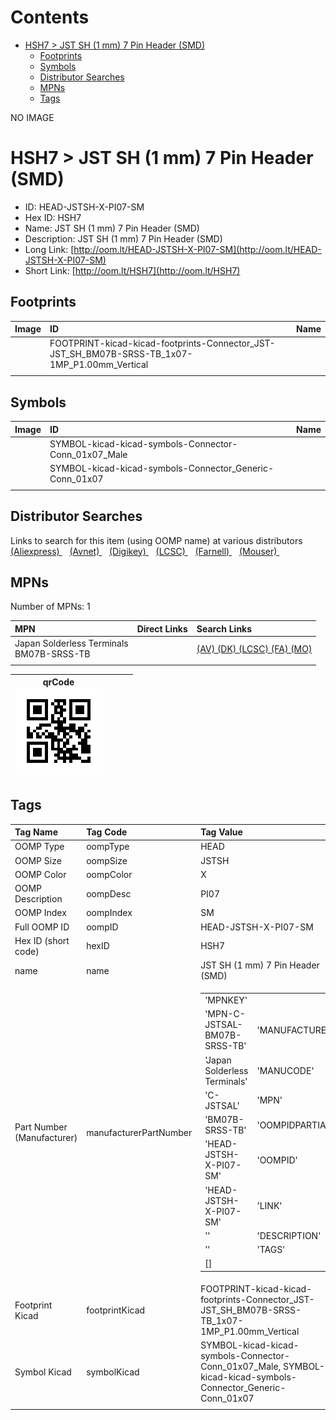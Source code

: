 



Contents
========

* [HSH7 > JST SH (1 mm) 7 Pin Header (SMD)](#hsh7--jst-sh-1-mm-7-pin-header-smd)
	* [Footprints](#footprints)
	* [Symbols](#symbols)
	* [Distributor Searches](#distributor-searches)
	* [MPNs](#mpns)
	* [Tags](#tags)
  
NO IMAGE  
# HSH7 > JST SH (1 mm) 7 Pin Header (SMD)

- ID: HEAD-JSTSH-X-PI07-SM
- Hex ID: HSH7
- Name: JST SH (1 mm) 7 Pin Header (SMD)
- Description: JST SH (1 mm) 7 Pin Header (SMD)
- Long Link: [http://oom.lt/HEAD-JSTSH-X-PI07-SM](http://oom.lt/HEAD-JSTSH-X-PI07-SM)
- Short Link: [http://oom.lt/HSH7](http://oom.lt/HSH7)

## Footprints
  

|Image|ID|Name|
| :--- | :--- | :--- |
||FOOTPRINT-kicad-kicad-footprints-Connector_JST-JST_SH_BM07B-SRSS-TB_1x07-1MP_P1.00mm_Vertical||
||||

## Symbols
  

|Image|ID|Name|
| :--- | :--- | :--- |
|![]()|SYMBOL-kicad-kicad-symbols-Connector-Conn_01x07_Male||
|![]()|SYMBOL-kicad-kicad-symbols-Connector_Generic-Conn_01x07||
||||

## Distributor Searches
  
Links to search for this item (using OOMP name) at various distributors  
[(Aliexpress) ](https://www.aliexpress.com/wholesale?SearchText=1117JST+SH+1+mm+7+Pin+Header+SMD)&nbsp;&nbsp;&nbsp;[(Avnet) ](https://www.avnet.com/shop/us/search/JST+SH+1+mm+7+Pin+Header+SMD)&nbsp;&nbsp;&nbsp;[(Digikey) ](https://www.digikey.co.uk/en/products/result?s=JST+SH+1+mm+7+Pin+Header+SMD)&nbsp;&nbsp;&nbsp;[(LCSC) ](https://www.lcsc.com/search?q=JST+SH+1+mm+7+Pin+Header+SMD)&nbsp;&nbsp;&nbsp;[(Farnell) ](https://uk.farnell.com/search?st=JST+SH+1+mm+7+Pin+Header+SMD)&nbsp;&nbsp;&nbsp;[(Mouser) ](https://www.mouser.com/c/?q=JST+SH+1+mm+7+Pin+Header+SMD)&nbsp;&nbsp;&nbsp;
## MPNs
  
Number of MPNs: 1  

|MPN|Direct Links|Search Links|
| :--- | :--- | :--- |
|Japan Solderless Terminals<br>BM07B-SRSS-TB||[(AV) ](https://www.avnet.com/shop/us/search/BM07B-SRSS-TB)[(DK) ](https://www.digikey.co.uk/products/en?keywords=BM07B-SRSS-TB)[(LCSC) ](https://www.lcsc.com/search?q=BM07B-SRSS-TB)[(FA) ](https://uk.farnell.com/search?st=BM07B-SRSS-TB)[(MO) ](https://www.mouser.com/c/?q=BM07B-SRSS-TB)|
||||
  

|qrCode<br>[![](https://raw.githubusercontent.com/oomlout/oomlout_OOMP_parts_V2/main/HEAD/JSTSH/X/PI07/SM/qrCode_140.png)](https://github.com/oomlout/oomlout_OOMP_parts_V2/tree/main/HEAD/JSTSH/X/PI07/SM/qrCode.png)||||
| :---: | :---: | :---: | :---: |

## Tags
  

|Tag Name|Tag Code|Tag Value|
| :--- | :--- | :--- |
|OOMP Type|oompType|HEAD|
|OOMP Size|oompSize|JSTSH|
|OOMP Color|oompColor|X|
|OOMP Description|oompDesc|PI07|
|OOMP Index|oompIndex|SM|
|Full OOMP ID|oompID|HEAD-JSTSH-X-PI07-SM|
|Hex ID (short code)|hexID|HSH7|
|name|name|JST SH (1 mm) 7 Pin Header (SMD)|
|Part Number (Manufacturer)|manufacturerPartNumber|<table><tr><td>'MPNKEY'</td></tr><tr><td> 'MPN-C-JSTSAL-BM07B-SRSS-TB'</td><td> 'MANUFACTURER'</td></tr><tr><td> 'Japan Solderless Terminals'</td><td> 'MANUCODE'</td></tr><tr><td> 'C-JSTSAL'</td><td> 'MPN'</td></tr><tr><td> 'BM07B-SRSS-TB'</td><td> 'OOMPIDPARTIAL'</td></tr><tr><td> 'HEAD-JSTSH-X-PI07-SM'</td><td> 'OOMPID'</td></tr><tr><td> 'HEAD-JSTSH-X-PI07-SM'</td><td> 'LINK'</td></tr><tr><td> ''</td><td> 'DESCRIPTION'</td></tr><tr><td> ''</td><td> 'TAGS'</td></tr><tr><td> []</td></tr></table>|
|Footprint Kicad|footprintKicad|FOOTPRINT-kicad-kicad-footprints-Connector_JST-JST_SH_BM07B-SRSS-TB_1x07-1MP_P1.00mm_Vertical|
|Symbol Kicad|symbolKicad|SYMBOL-kicad-kicad-symbols-Connector-Conn_01x07_Male, SYMBOL-kicad-kicad-symbols-Connector_Generic-Conn_01x07|
||||
